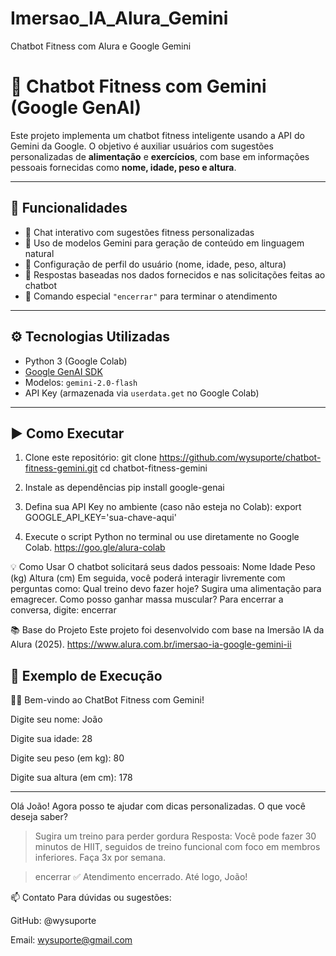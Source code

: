 # Imersao_IA_Alura_Gemini
Chatbot Fitness com Alura e Google Gemini

# 🤖 Chatbot Fitness com Gemini (Google GenAI)

Este projeto implementa um chatbot fitness inteligente usando a API do Gemini da Google. O objetivo é auxiliar usuários com sugestões personalizadas de **alimentação** e **exercícios**, com base em informações pessoais fornecidas como **nome, idade, peso e altura**.

---

## 📌 Funcionalidades

- 🔹 Chat interativo com sugestões fitness personalizadas
- 🔹 Uso de modelos Gemini para geração de conteúdo em linguagem natural
- 🔹 Configuração de perfil do usuário (nome, idade, peso, altura)
- 🔹 Respostas baseadas nos dados fornecidos e nas solicitações feitas ao chatbot
- 🔹 Comando especial `"encerrar"` para terminar o atendimento

---

## ⚙️ Tecnologias Utilizadas

- Python 3 (Google Colab)
- [Google GenAI SDK](https://ai.google.dev/)
- Modelos: `gemini-2.0-flash`
- API Key (armazenada via `userdata.get` no Google Colab)

---

## ▶️ Como Executar

1. Clone este repositório:
git clone https://github.com/wysuporte/chatbot-fitness-gemini.git
cd chatbot-fitness-gemini

2. Instale as dependências
pip install google-genai

3. Defina sua API Key no ambiente (caso não esteja no Colab):
export GOOGLE_API_KEY='sua-chave-aqui'

4. Execute o script Python no terminal ou use diretamente no Google Colab.
https://goo.gle/alura-colab

💡 Como Usar
O chatbot solicitará seus dados pessoais:
Nome
Idade
Peso (kg)
Altura (cm)
Em seguida, você poderá interagir livremente com perguntas como:
Qual treino devo fazer hoje?
Sugira uma alimentação para emagrecer.
Como posso ganhar massa muscular?
Para encerrar a conversa, digite:
encerrar

📚 Base do Projeto
Este projeto foi desenvolvido com base na Imersão IA da Alura (2025).
https://www.alura.com.br/imersao-ia-google-gemini-ii

📸 Exemplo de Execução
--
🏋️‍♀️ Bem-vindo ao ChatBot Fitness com Gemini!

Digite seu nome: João

Digite sua idade: 28

Digite seu peso (em kg): 80

Digite sua altura (em cm): 178

---

Olá João! Agora posso te ajudar com dicas personalizadas. O que você deseja saber?

> Sugira um treino para perder gordura
Resposta: Você pode fazer 30 minutos de HIIT, seguidos de treino funcional com foco em membros inferiores. Faça 3x por semana.

> encerrar
✅ Atendimento encerrado. Até logo, João!


📫 Contato
Para dúvidas ou sugestões:

GitHub: @wysuporte

Email: wysuporte@gmail.com


